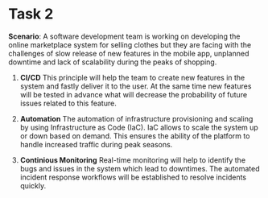 # Task 2

**Scenario**: A software development team is working on developing the online 
marketplace system for selling clothes but they are facing with the challenges
of slow release of new features in the mobile app, unplanned downtime and 
lack of scalability during the peaks of shopping.

1. **CI/CD**
This principle will help the team to create new features in the system
and fastly deliver it to the user. At the same time new features will be tested in advance
what will decrease the probability of future issues related to this feature.

2. **Automation**
The automation of infrastructure provisioning and scaling by using Infrastructure as Code (IaC). 
IaC allows to scale the system up or down based on demand.
This ensures the ability of the platform to handle increased traffic during 
peak seasons.


3. **Continious Monitoring**
Real-time monitoring will help to identify the bugs and issues in the system 
which lead to downtimes. The automated incident response workflows will be established to
resolve incidents quickly. 
 

